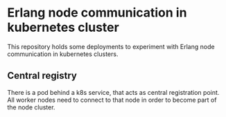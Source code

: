 # Erlang node communication in kubernetes cluster

This repository holds some deployments to experiment with Erlang node
communication in kubernetes clusters.


## Central registry

There is a pod behind a k8s service, that acts as central registration point.
All worker nodes need to connect to that node in order to become part of the
node cluster.
